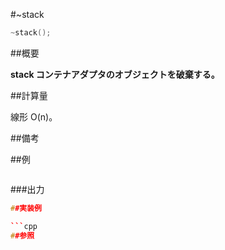 #~stack
```cpp
~stack();
```

##概要

<b>stack コンテナアダプタのオブジェクトを破棄する。</b>


##計算量

線形 O(n)。



##備考



##例

```cpp
```

###出力

```cpp
##実装例

```cpp
##参照
```
